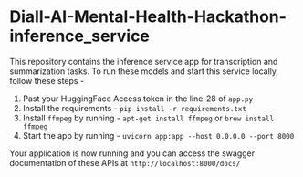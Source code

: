 # Diall-AI-Mental-Health-Hackathon-inference_service

This repository contains the inference service app for transcription and summarization tasks. To run these models and start this service locally, follow these steps - 

1. Past your HuggingFace Access token in the line-28 of `app.py`
2. Install the requirements - `pip install -r requirements.txt`
3. Install `ffmpeg` by running - `apt-get install ffmpeg` or `brew install ffmpeg`
4. Start the app by running - `uvicorn app:app --host 0.0.0.0 --port 8000`

Your application is now running and you can access the swagger documentation of these APIs at `http://localhost:8000/docs/`
